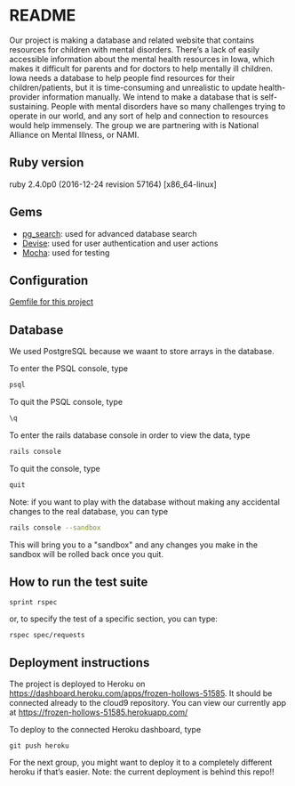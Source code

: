# README
Our project is making a database and related website that contains resources for children with mental disorders. There’s a lack of easily accessible information about the mental health resources in Iowa, which makes it difficult for parents and for doctors to help mentally ill children. Iowa needs a database to help people find resources for their children/patients, but it is time-consuming and unrealistic to update health-provider information manually. We intend to make a database that is self-sustaining. People with mental disorders have so many challenges trying to operate in our world, and any sort of help and connection to resources would help immensely. The group we are partnering with is National Alliance on Mental Illness, or NAMI.

## Ruby version
ruby 2.4.0p0 (2016-12-24 revision 57164) [x86_64-linux]

## Gems
- [pg_search](https://github.com/Casecommons/pg_search): used for advanced database search
- [Devise](https://github.com/plataformatec/devise): used for user authentication and user actions
- [Mocha](https://github.com/freerange/mocha): used for testing

## Configuration
[Gemfile for this project](nami_website/Gemfile)

## Database
We used PostgreSQL because we waant to store arrays in the database. 

To enter the PSQL console, type
```bash
psql
```
To quit the PSQL console, type
```bash
\q
```

To enter the rails database console in order to view the data, type
 ```bash
 rails console
 ```
To quit the console, type
```bash
quit
```

Note: if you want to play with the database without making any accidental changes to the real database, you can type
```bash
rails console --sandbox
```
This will bring you to a "sandbox" and any changes you make in the sandbox will be rolled back once you quit.

## How to run the test suite
```rails
sprint rspec
```
or, to specify the test of a specific section, you can type:
```rails
rspec spec/requests
```

## Deployment instructions
The project is deployed to Heroku on https://dashboard.heroku.com/apps/frozen-hollows-51585. It should be connected already to the cloud9 repository. You can view our currently app at https://frozen-hollows-51585.herokuapp.com/ 

To deploy to the connected Heroku dashboard, type
```git
git push heroku
```
For the next group, you might want to deploy it to a completely different heroku if that’s easier. Note: the current deployment is behind this repo!!
